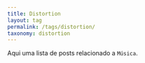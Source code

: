 ```yaml
---
title: Distortion
layout: tag
permalink: /tags/distortion/
taxonomy: distortion
---
```


Aqui uma lista de posts relacionado a `Música`.
